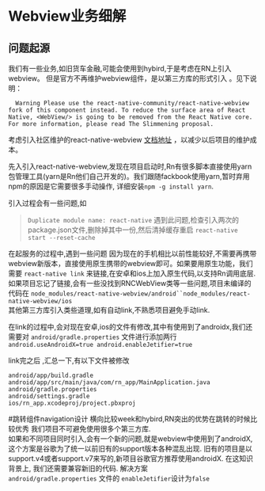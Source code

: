 # Webview业务细解

## 问题起源

我们有一些业务,如旧货车金融,可能会使用到hybird,于是考虑在RN上引入webview。
但是官方不再维护webview组件，是以第三方库的形式引入 。见下说明：
```
  Warning Please use the react-native-community/react-native-webview fork of this component instead. To reduce the surface area of React Native, <WebView/> is going to be removed from the React Native core. For more information, please read The Slimmening proposal.
```

考虑引入社区维护的react-native-webview [文档地址](https://github.com/react-native-community/react-native-webview) ，以减少以后项目的维护成本。

先入引入react-native-webview,发现在项目启动时,Rn有很多脚本直接使用yarn包管理工具(yarn是Rn他们自己开发的)。我们跟随fackbook使用yarn,暂时弃用npm的原因是它需要很多手动操作, 详细安装`npm -g install yarn`.

引入过程会有一些问题,如

>`Duplicate module name: react-native`
遇到此问题,检查引入两次的package.json文件,删除掉其中一份,然后清掉缓存重启
`react-native start --reset-cache`


在起服务的过程中,遇到一些问题
因为现在的手机相比以前性能较好,不需要再携带webview新版本，直接使用原生携带的webview即可。如果要用原生功能，我们需要 `react-native link` 来链接,在安卓和ios上加入原生代码,以支持Rn调用底层.
如果项目忘记了链接,会有一些没找到RNCWebView类等一些问题,项目未编译的代码在
`node_modules/react-native-webview/android``node_modules/react-native-webview/ios`  
其他第三方库引入类些道理,如有自动link,不熟悉项目避免手动link.

在link的过程中,会对现在安卓,ios的文件有修改,其中有使用到了androidx,我们还需要对
   `android/gradle.properties`
   文件进行添加两行
   `android.useAndroidX=true
   android.enableJetifier=true`
   
   link完之后 ,汇总一下,有以下文件被修改
   ```
   android/app/build.gradle
   android/app/src/main/java/com/rn_app/MainApplication.java
   android/gradle.properties
   android/settings.gradle
   ios/rn_app.xcodeproj/project.pbxproj
   ```

#跳转组件navigation设计
横向比较week和hybird,RN突出的优势在跳转的时候比较优秀
我们项目不可避免使用很多个第三方库.  
如果和不同项目同时引入,会有一个新的问题,就是webview中使用到了androidX,这个方案是谷歌为了统一以前旧有的support版本各种混乱出现.
旧有的项目是以support.v4或者support.v7来写的,新项目谷歌官方推荐使用androidX. 在这知识背景上, 我们还需要兼容新旧的代码.
解决方案  
`android/gradle.properties` 文件的 `enableJetifier`设计为`false`